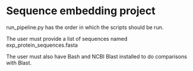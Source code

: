# Sequence embedding project
 
run_pipeline.py has the order in which the scripts should be run.

The user must provide a list of sequences named exp_protein_sequences.fasta 

The user must also have Bash and NCBI Blast installed to do comparisons with Blast.
